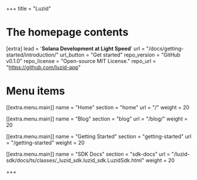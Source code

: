 +++
title = "Luzid"


# The homepage contents
[extra]
lead = '<b>Solana Development at Light Speed</b>'
url = "/docs/getting-started/introduction/"
url_button = "Get started"
repo_version = "GitHub v0.1.0"
repo_license = "Open-source MIT License."
repo_url = "https://github.com/luzid-app"

# Menu items

[[extra.menu.main]]
name = "Home"
section = "home"
url = "/"
weight = 20

[[extra.menu.main]]
name = "Blog"
section = "blog"
url = "/blog/"
weight = 20

[[extra.menu.main]]
name = "Getting Started"
section = "getting-started"
url = "/getting-started"
weight = 20

[[extra.menu.main]]
name = "SDK Docs"
section = "sdk-docs"
url = "/luzid-sdk/docs/ts/classes/_luzid_sdk.luzid_sdk.LuzidSdk.html"
weight = 20

+++
